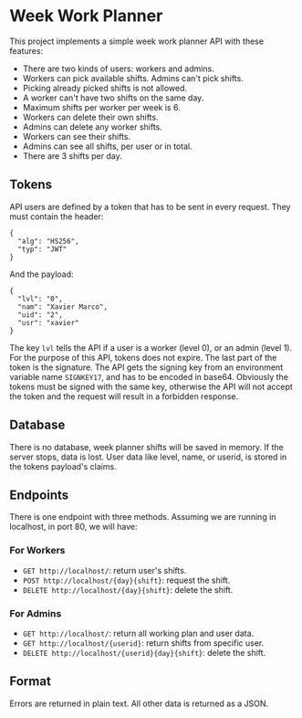 # Week Work Planner

This project implements a simple week work planner API with these features:

- There are two kinds of users: workers and admins.
- Workers can pick available shifts. Admins can't pick shifts.
- Picking already picked shifts is not allowed.
- A worker can't have two shifts on the same day.
- Maximum shifts per worker per week is 6.
- Workers can delete their own shifts.
- Admins can delete any worker shifts.
- Workers can see their shifts.
- Admins can see all shifts, per user or in total.
- There are 3 shifts per day.

## Tokens

API users are defined by a token that has to be sent in every request. They must contain the header:

```
{
  "alg": "HS256",
  "typ": "JWT"
}
```
And the payload:

```
{
  "lvl": "0",
  "nam": "Xavier Marco",
  "uid": "2",
  "usr": "xavier"
}
```
The key `lvl` tells the API if a user is a worker (level 0), or an admin (level 1). For the purpose of this API, tokens does not expire. The last part of the token is the signature. The API gets the signing key from an environment variable name `SIGNKEY17`, and has to be encoded in base64. Obviously the tokens must be signed with the same key, otherwise the API will not accept the token and the request will result in a forbidden response.

## Database

There is no database, week planner shifts will be saved in memory. If the server stops, data is lost. User data like level, name, or userid, is stored in the tokens payload's claims.

## Endpoints

There is one endpoint with three methods. Assuming we are running in localhost, in port 80, we will have:

### For Workers

- `GET http://localhost/`: return user's shifts.
- `POST http://localhost/{day}{shift}`: request the shift.
- `DELETE http://localhost/{day}{shift}`: delete the shift.

### For Admins

- `GET http://localhost/`: return all working plan and user data.
- `GET http://localhost/{userid}`: return shifts from specific user.
- `DELETE http://localhost/{userid}{day}{shift}`: delete the shift.

## Format

Errors are returned in plain text. All other data is returned as a JSON.